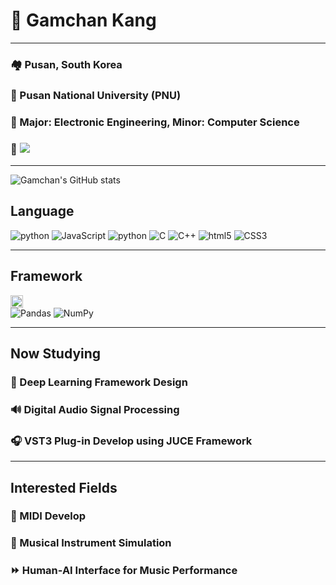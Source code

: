 # 🤵 Gamchan Kang
<hr>

### 🏘️ Pusan, South Korea
### 🏫 Pusan National University (PNU)
### 🏫 Major: Electronic Engineering, Minor: Computer Science
### 🔗 <a href="https://linktr.ee/kanggamchan" target="_blank"><img src="https://img.shields.io/badge/Linktree-43E55E?style=for-the-badge&logo=linktree&logoColor=ffffff"/></a>
<hr>

![Gamchan's GitHub stats](https://github-readme-stats.vercel.app/api?username=gsgh3016&show_icons=true&theme=radical)

## Language
![python](https://img.shields.io/badge/Python-3776AB?style=for-the-badge&logo=python&logoColor=ffffff)
![JavaScript](https://img.shields.io/badge/JavaScript-F7DF1E?style=for-the-badge&logo=javascript&logoColor=ffffff)
![python](https://img.shields.io/badge/Python-3776AB?style=for-the-badge&logo=python&logoColor=ffffff)
![C](https://img.shields.io/badge/C-A8B9CC?style=for-the-badge&logo=c&logoColor=ffffff)
![C++](https://img.shields.io/badge/C++-00599C?style=for-the-badge&logo=c%2B%2B&logoColor=ffffff)
![html5](https://img.shields.io/badge/html5-E34F26?style=for-the-badge&logo=html5&logoColor=ffffff)
![CSS3](https://img.shields.io/badge/css3-1572B6?style=for-the-badge&logo=css3&logoColor=ffffff)
<hr>

## Framework
<img src="https://github.com/gsgh3016/gsgh3016/assets/104420634/9c5473b4-177f-4cb2-9c7f-dac84b88446a" width="20" height="20"><br>
![Pandas](https://img.shields.io/badge/Python-FF7300?style=for-the-badge&logo=pandas&logoColor=ffffff)
![NumPy](https://img.shields.io/badge/Python-013243?style=for-the-badge&logo=numpy&logoColor=ffffff)
<hr>

## Now Studying
### 🤖 Deep Learning Framework Design

### 🔊 Digital Audio Signal Processing

### 🎧 VST3 Plug-in Develop using JUCE Framework
<hr>

## Interested Fields
### 🎹 MIDI Develop

### 🎸 Musical Instrument Simulation

### ⏩ Human-AI Interface for Music Performance
